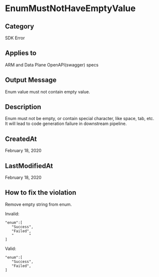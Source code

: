# EnumMustNotHaveEmptyValue

## Category

SDK Error

## Applies to

ARM and Data Plane OpenAPI(swagger) specs

## Output Message

Enum value must not contain empty value.

## Description

Enum must not be empty, or contain special character, like space, tab, etc. It will lead to code generation failure in downstream pipeline.

## CreatedAt

February 18, 2020

## LastModifiedAt

February 18, 2020

## How to fix the violation

Remove empty string from enum.

Invalid:

```
"enum":[
   "Success",
   "Failed",
   "       "
]
```

Valid:

```
"enum":[
   "Success",
   "Failed",
]
```
